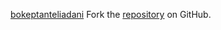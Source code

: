 [bokeptanteliadani](https://bokeptanteliadani.pages.dev)
Fork the [repository](https://github.com/tondigule) on GitHub.